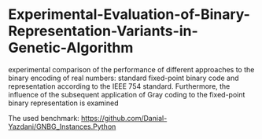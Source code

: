 # Experimental-Evaluation-of-Binary-Representation-Variants-in-Genetic-Algorithm
experimental comparison of the performance of different approaches to the binary encoding of real numbers: standard fixed-point binary code and representation according to the IEEE 754 standard. Furthermore, the influence of the subsequent application of Gray coding to the fixed-point binary representation is examined

The used benchmark: https://github.com/Danial-Yazdani/GNBG_Instances.Python
